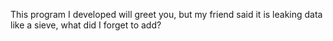 This program I developed will greet you, but my friend said it is leaking data like a sieve, what did I forget to add?